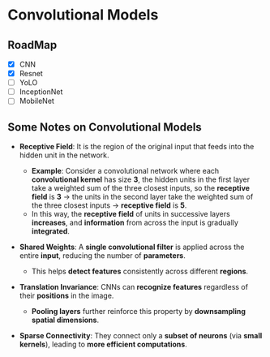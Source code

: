 # Convolutional Models

## RoadMap

- [x] CNN
- [x] Resnet
- [ ] YoLO
- [ ] InceptionNet
- [ ] MobileNet

## Some Notes on Convolutional Models

- **Receptive Field**: It is the region of the original input that feeds into the hidden unit in the network.  
    - **Example**: Consider a convolutional network where each **convolutional kernel** has size **3**, the hidden units in the first layer take a weighted sum of the three closest inputs, so the **receptive field** is **3** → the units in the second layer take the weighted sum of the three closest inputs → **receptive field** is **5**.  
    - In this way, the **receptive field** of units in successive layers **increases**, and **information** from across the input is gradually **integrated**.  

- **Shared Weights**: A **single convolutional filter** is applied across the entire **input**, reducing the number of **parameters**.  
    - This helps **detect features** consistently across different **regions**.  

- **Translation Invariance**: CNNs can **recognize features** regardless of their **positions** in the image.  
    - **Pooling layers** further reinforce this property by **downsampling spatial dimensions**.  

- **Sparse Connectivity**: They connect only a **subset of neurons** (via **small kernels**), leading to **more efficient computations**.  
